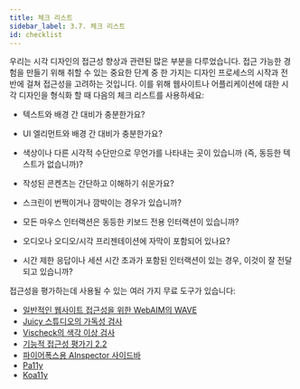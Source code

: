```yaml
---
title: 체크 리스트
sidebar_label: 3.7. 체크 리스트
id: checklist
---
```


우리는 시각 디자인의 접근성 향상과 관련된 많은 부분을 다루었습니다. 접근 가능한 경험을 만들기 위해 취할 수 있는 중요한 단계 중 한 가지는 디자인 프로세스의 시작과 전반에 걸쳐 접근성을 고려하는 것입니다. 이를 위해 웹사이트나 어플리케이션에 대한 시각 디자인을 형식화 할 때 다음의 체크 리스트를 사용하세요:

- 텍스트와 배경 간 대비가 충분한가요?
- UI 엘리먼트와 배경 간 대비가 충분한가요?

- 색상이나 다른 시각적 수단만으로 무언가를 나타내는 곳이 있습니까 (즉, 동등한 텍스트가 없습니까)?
- 작성된 콘켄츠는 간단하고 이해하기 쉬운가요?
- 스크린이 번쩍이거나 깜박이는 경우가 있습니까?
- 모든 마우스 인터랙션은 동등한 키보드 전용 인터랙션이 있습니까?
- 오디오나 오디오/시각 프리젠테이션에 자막이 포함되어 있나요?
- 시간 제한 응답이나 세션 시간 초과가 포함된 인터랙션이 있는 경우, 이것이 잘 전달되고 있습니까?

접근성을 평가하는데 사용될 수 있는 여러 가지 무료 도구가 있습니다:

- [일반적인 웹사이트 접근성을 위한 WebAIM의 WAVE](http://wave.webaim.org/)
- [Juicy 스튜디오의 가독성 검사](http://juicystudio.com/services/readability.php)
- [Vischeck의 색각 이상 검사](http://www.vischeck.com/)
- [기능적 접근성 평가기 2.2](https://fae.disability.illinois.edu)
- [파이어폭스용 AInspector 사이드바](http://ainspector.github.io)
- [Pa11y](http://pa11y.org)
- [Koa11y](https://open-indy.github.io/Koa11y)
